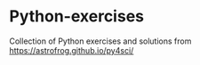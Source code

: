 # Python-exercises
Collection of Python exercises and solutions from https://astrofrog.github.io/py4sci/
